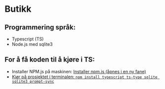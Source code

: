 # Butikk

## Programmering språk:
- Typescript (TS)
- Node.js med sqlite3


## For å få koden til å kjøre i TS:
- Installer NPM.js på maskinen: <a href="https://www.npmjs.com/package/download" target="_blank" rel="noopener noreferrer" aria-label="Installer npm.js (åpnes i en ny fane)">Installer npm.js (åpnes i en ny fane)
- Kjør på prosjektet i terminalen: ```npm install typescript ts-type sqlite sqlite3 prompt-sync```
